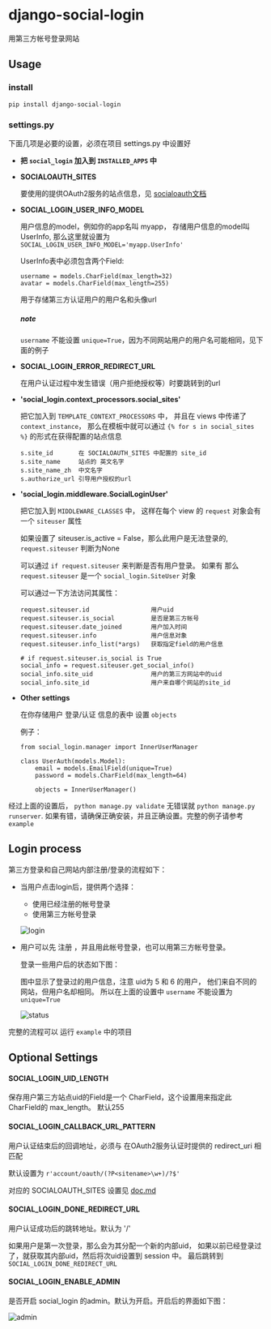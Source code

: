 # django-social-login


用第三方帐号登录网站

## Usage

### install

    pip install django-social-login
    
    
### settings.py

下面几项是必要的设置，必须在项目 settings.py 中设置好

*   **把 `social_login` 加入到 `INSTALLED_APPS` 中**

*   **SOCIALOAUTH_SITES**
    
    要使用的提供OAuth2服务的站点信息，见 [socialoauth文档][1]

*   **SOCIAL_LOGIN_USER_INFO_MODEL**

    用户信息的model，例如你的app名叫 myapp， 存储用户信息的model叫 UserInfo,
    那么这里就设置为 `SOCIAL_LOGIN_USER_INFO_MODEL='myapp.UserInfo'`
    
    UserInfo表中必须包含两个Field:
    
        username = models.CharField(max_length=32)
        avatar = models.CharField(max_length=255)
        
    用于存储第三方认证用户的用户名和头像url
    
    ##### note
    `username` 不能设置 `unique=True`，因为不同网站用户的用户名可能相同，见下面的例子
    

*   **SOCIAL_LOGIN_ERROR_REDIRECT_URL**

    在用户认证过程中发生错误（用户拒绝授权等）时要跳转到的url
    
    
    
*   **'social_login.context_processors.social_sites'**

    把它加入到 `TEMPLATE_CONTEXT_PROCESSORS` 中，
    并且在 views 中传递了 `context_instance`，
    那么在模板中就可以通过 `{% for s in social_sites %}` 的形式在获得配置的站点信息
    
        s.site_id       在 SOCIALOAUTH_SITES 中配置的 site_id
        s.site_name     站点的 英文名字
        s.site_name_zh  中文名字
        s.authorize_url 引导用户授权的url
        
    
    
*   **'social_login.middleware.SocialLoginUser'**

    把它加入到 `MIDDLEWARE_CLASSES` 中，
    这样在每个 view 的 `request` 对象会有一个 `siteuser` 属性
    
    如果设置了 siteuser.is_active = False，那么此用户是无法登录的,
    `request.siteuser` 判断为None
    
    可以通过 `if request.siteuser` 来判断是否有用户登录。
    如果有 那么 `request.siteuser` 是一个 `social_login.SiteUser` 对象
    
    可以通过一下方法访问其属性：
    
        request.siteuser.id                 用户uid
        request.siteuser.is_social          是否是第三方帐号
        request.siteuser.date_joined        用户加入时间
        request.siteuser.info               用户信息对象
        request.siteuser.info_list(*args)   获取指定field的用户信息
        
        # if request.siteuser.is_social is True
        social_info = request.siteuser.get_social_info()
        social_info.site_uid                用户的第三方网站中的uid
        social_info.site_id                 用户来自哪个网站的site_id
    
    
    
*   **Other settings**

    在你存储用户 登录/认证 信息的表中 设置 `objects`
    
    例子：
    
        from social_login.manager import InnerUserManager
        
        class UserAuth(models.Model):
            email = models.EmailField(unique=True)
            password = models.CharField(max_length=64)
            
            objects = InnerUserManager()
            
            
    
经过上面的设置后， `python manage.py validate` 无错误就 `python manage.py runserver`.
如果有错，请确保正确安装，并且正确设置。完整的例子请参考 `example`
    
    
## Login process

第三方登录和自己网站内部注册/登录的流程如下：

*   当用户点击login后，提供两个选择：
    
    *   使用已经注册的帐号登录
    *   使用第三方帐号登录
    
    ![login][2]
    
*   用户可以先 注册 ，并且用此帐号登录，也可以用第三方帐号登录。

    登录一些用户后的状态如下图：
    
    图中显示了登录过的用户信息，注意 uid为 5 和 6 的用户，
    他们来自不同的网站，但用户名却相同。
    所以在上面的设置中 `username` 不能设置为 `unique=True`
    
    ![status][3]
    

完整的流程可以 运行 `example` 中的项目


## Optional Settings

#### SOCIAL_LOGIN_UID_LENGTH

保存用户第三方站点uid的Field是一个 CharField，这个设置用来指定此 CharField的 max_length。
默认255
    
    
#### SOCIAL_LOGIN_CALLBACK_URL_PATTERN

用户认证结束后的回调地址，必须与 在OAuth2服务认证时提供的 redirect_uri 相匹配

默认设置为 `r'account/oauth/(?P<sitename>\w+)/?$'`

对应的 SOCIALOAUTH_SITES 设置见 [doc.md][1]


#### SOCIAL_LOGIN_DONE_REDIRECT_URL

用户认证成功后的跳转地址。默认为 '/'

如果用户是第一次登录，那么会为其分配一个新的内部uid，
如果以前已经登录过了，就获取其内部uid，然后将次uid设置到 session 中。
最后跳转到 `SOCIAL_LOGIN_DONE_REDIRECT_URL`
    
    
#### SOCIAL_LOGIN_ENABLE_ADMIN

是否开启 social_login 的admin。默认为开启。开启后的界面如下图：

![admin][4]
    
    
[1]: https://github.com/yueyoum/social-oauth/blob/master/doc.md#-settingspy
[2]: http://i1297.photobucket.com/albums/ag23/yueyoum/2_zpscfb21331.png
[3]: http://i1297.photobucket.com/albums/ag23/yueyoum/3_zps4c5735ae.png
[4]: http://i1297.photobucket.com/albums/ag23/yueyoum/4_zpsd0c7d263.png